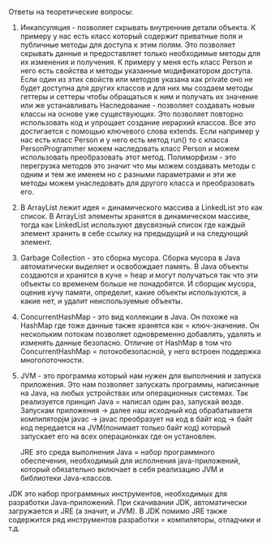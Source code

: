 Ответы на теоретические вопросы:

1) Инкапсуляция - позволяет скрывать внутренние детали объекта. К примеру у нас есть класс который содержит приватные поля и публичные методы для доступа к этим полям. Это позволяет скрывать данные и предоставляет только необходимые методы для их изменения и получения.
К примеру у меня есть класс Person и него есть свойства и методы указанные модификатором доступа. Если один из этих свойств или методов указана как private оно не будет доступна для других классов и для них мы создаем методы геттеры и сеттеры чтобы обращаться к ним и получать их значение или же устанавливать
    Наследование - позволяет создавать новые классы на основе уже существующих. Это позволяет повторно использовать код и упрощает создание иерархий классов. Все это достигается с помощью ключевого слова extends. Если например у нас есть класс Person  и у него есть метод run() то с класса PersonProgrammer можем наследовать класс Person и можем использовать преобразовать этот метод.
     Полиморфизм - это перегрузка методов это значит что мы можем создавать методы с одним и тем же именем но с разными параметрами и эти же методы можем унаследовать для другого класса и преобразовать его.

4) В ArrayList лежит идея = динамического массива a LinkedList это как список. В ArrayList элементы хранятся в динамическом массиве, тогда как LinkedList используют двусвязный список где каждый элемент хранить в себе ссылку на предыдущий и на следующий элемент.

3)  Garbage Collection - это сборка мусора. Сборка мусора в Java автоматически выделяет и освобождает память. В Java объекты создаются и хранятся в куче = heap и могут получаться так что эти объекты со временем больше не понадобятся. И сборщик мусора, оценив кучу памяти, определит, какие объекты используются, а какие нет, и удалит неиспользуемые объекты. 

4) ConcurrentHashMap - это вид коллекции в Java. Он похоже на HashMap где тоже данные также хранятся как = ключ-значение. Он нескольким потокам позволяет одновременно добавлять, удалять и изменять данные безопасно. Отличие от HashMap в том что ConcurrentHashMap = потокобезопасной, у него встроен поддержка многопоточности. 

5) JVM - это программа который нам нужен для выполнения и запуска приложения. Это нам позволяет запускать программы, написанные на Java, на любых устройствах или операционных системах. Так реализуется принцип Java  = написал один раз, запускай везде. Запускам приложения -> далее наш исходный код обрабатываетя компиляторjм javac -> javac преобразует на код в байт код -> байт код передается на JVM(понимает только байт код) который запускает его на всех операционках где он установлен. 

   JRE это среда выполнения Java = набор программного обеспечения, необходимый для исполнения java-приложений, который обязательно включает в себя реализацию JVM и библиотеки Java-классов.

  JDK это набор программных инструментов, необходимых для разработки Java-приложений. При скачивании JDK, автоматически загружается и JRE (а значит, и JVM).  В JDK помимо JRE также содержится ряд инструментов разработки = компиляторы, отладчики и т.д.
